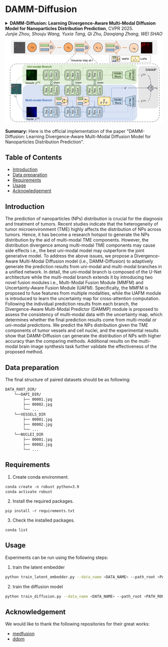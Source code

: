 # DAMM-Diffusion
<details>
<summary>
  <b>DAMM-Diffusion: Learning Divergence-Aware Multi-Modal Diffusion Model for Nanoparticles Distribution Prediction</b>, CVPR 2025.
  <!-- <a href="https://arxiv.org/abs/2306.08330" target="blank">[arxiv]</a>
  <a href="https://openaccess.thecvf.com/content/ICCV2023/papers/Xu_Multimodal_Optimal_Transport-based_Co-Attention_Transformer_with_Global_Structure_Consistency_for_ICCV_2023_paper.pdf" target="blank">[paper]</a> -->
  <br><em>Junjie Zhou, Shouju Wang, Yuxia Tang, Qi Zhu, Daoqiang Zhang, WEI SHAO</em></br>
</summary>

</details>

<img src="assets/Figure_overview.jpg" width="1500px" align="center" />

**Summary:** Here is the official implementation of the paper "DAMM-Diffusion: Learning Divergence-Aware Multi-Modal Diffusion Model for Nanoparticles Distribution Prediction".

## Table of Contents
- [Introduction](#introduction)
- [Data preparation](#data-preparation)
- [Requirements](#requirements)
- [Usage](#Usage)
- [Acknowledgement](#acknowledgement)

## Introduction

  The prediction of nanoparticles (NPs) distribution is crucial for the diagnosis and treatment of tumors. Recent studies indicate that the heterogeneity of tumor microenvironment (TME) highly affects the distribution of NPs across tumors. Hence, it has become a research hotspot to generate the NPs distribution by the aid of multi-modal TME components. However, the distribution divergence among multi-modal TME components may cause side effects i.e., the best uni-modal model may outperform the joint generative model. To address the above issues, we propose a Divergence-Aware Multi-Modal Diffusion model (i.e., DAMM-Diffusion) to adaptively generate the prediction results from uni-modal and multi-modal branches in a unified network. In detail, the uni-modal branch is composed of the U-Net architecture while the multi-modal branch extends it by introducing two novel fusion modules i.e., Multi-Modal Fusion Module (MMFM) and Uncertainty-Aware Fusion Module (UAFM). Specifically, the MMFM is proposed to fuse features from multiple modalities, while the UAFM module is introduced to learn the uncertainty map for cross-attention computation. Following the individual prediction results from each branch, the Divergence-Aware Multi-Modal Predictor (DAMMP) module is proposed to assess the consistency of multi-modal data with the uncertainty map, which determines whether the final prediction results come from  multi-modal or uni-modal predictions. We predict the NPs distribution given the TME components of tumor vessels and cell nuclei, and the experimental results show that DAMM-Diffusion can generate the distribution of NPs with higher accuracy than the comparing methods. Additional results on the multi-modal brain image synthesis task further validate the effectiveness of the proposed method.

## Data preparation 
The final structure of paired datasets should be as following:
```
DATA_ROOT_DIR/
    └──DAPI_DIR/
        ├── 00001.jpg
        ├── 00002.jpg
        └── ...
    └──VESSELS_DIR
        ├── 00001.jpg
        ├── 00002.jpg
        └── ...
    └──NUCLEI_DIR
        ├── 00001.jpg
        ├── 00002.jpg
        └── ...
```

## Requirements

1. Create conda environment.
```
conda create -n robust python=3.9
conda activate robust
```
2. Install the required packages.
```
pip install -r requirements.txt
```
3. Check the installed packages.
```
conda list
```

## Usage
Experiments can be run using the following steps:

1. train the latent embedder
```bash
python train_latent_embedder.py --data_name <DATA_NAME> --path_root <PATH_ROOT> --img_size <IMG_SIZE> --batchsize <BATCHSIZE> 
```

2. train the diffusion model
```bash
python train_diffusion.py --data_name <DATA_NAME> --path_root <PATH_ROOT> --img_size <IMG_SIZE> --batchsize <BATCHSIZE> --ckp_dapi <CKP_DAPI> --ckp_vessels <CKP_VESSELS> --ckp_nuclei <CKP_NUCLEI>
```

## Acknowledgement
We would like to thank the following repositories for their great works:
- [medfusion](https://github.com/mueller-franzes/medfusion)
- [ddpm](https://github.com/mueller-franzes/medfusion?tab=readme-ov-file)

